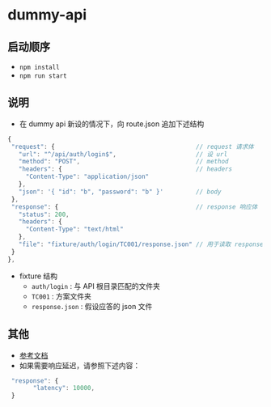 # dummy-api

## 启动顺序

- `npm install`
- `npm run start`

## 说明

- 在 dummy api 新设的情况下，向 route.json 追加下述结构

 ```javascript
{
  "request": {                                       // request 请求体
    "url": "^/api/auth/login$",                      // 设 url
    "method": "POST",                                // method
    "headers": {                                     // headers
      "Content-Type": "application/json"
    },
    "json": '{ "id": "b", "password": "b" }'         // body
  },
  "response": {                                      // response 响应体
    "status": 200,
    "headers": {
      "Content-Type": "text/html"
    },
    "file": "fixture/auth/login/TC001/response.json" // 用于读取 response 的文件
  }
},
 ```

- fixture 结构
  - `auth/login` : 与 API 根目录匹配的文件夹
  - `TC001` : 方案文件夹
  - `response.json` : 假设应答的 json 文件

## 其他

- [参考文档](https://github.com/mrak/stubby4node)
- 如果需要响应延迟，请参照下述内容：

 ```javascript
  "response": {
        "latency": 10000,
  }
 ```
